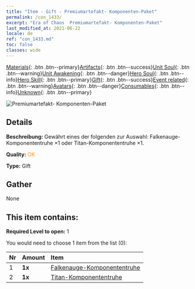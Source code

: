 ```yaml
---
title: "Item - Gift - Premiumartefakt- Komponenten-Paket"
permalink: /con_1433/
excerpt: "Era of Chaos  Premiumartefakt- Komponenten-Paket"
last_modified_at: 2021-06-22
locale: de
ref: "con_1433.md"
toc: false
classes: wide
---
```

 [Materials](/ItemsDE/){: .btn .btn--primary}[Artifacts](/ItemsDE/Artifacts/){: .btn .btn--success}[Unit Soul](/ItemsDE/UnitSoul/){: .btn .btn--warning}[Unit Awakening](/ItemsDE/UnitAwakening/){: .btn .btn--danger}[Hero Soul](/ItemsDE/HeroSoul/){: .btn .btn--info}[Hero Skill](/ItemsDE/HeroSkill/){: .btn .btn--primary}[Gift](/ItemsDE/Gift/){: .btn .btn--success}[Event related](/ItemsDE/Events/){: .btn .btn--warning}[Avatars](/ItemsDE/Avatars/){: .btn .btn--danger}[Consumables](/ItemsDE/Consumables/){: .btn .btn--info}[Unknown](/ItemsDE/Unknown/){: .btn .btn--primary}

 ![Premiumartefakt- Komponenten-Paket](/images/t/i_907047.png)

## Details
 **Beschreibung:** Gewährt eines der folgenden zur Auswahl: Falkenauge-Komponententruhe ×1 oder Titan-Komponententruhe ×1.

 **Quality:** <span style="color: #FF8C00">OK</span>

 **Type:** Gift

## Gather

  None

## This item contains:

 **Required Level to open:** 1

 You would need to choose 1 item from the list (0):

  | Nr | Amount |     Item    |
  |:---|:-------|:------------|
  | 1 |  **1x** | [Falkenauge-Komponententruhe](/ItemsDE/con_1349/) |  | 
  | 2 |  **1x** | [Titan-Komponententruhe](/ItemsDE/con_1343/) |  | 
